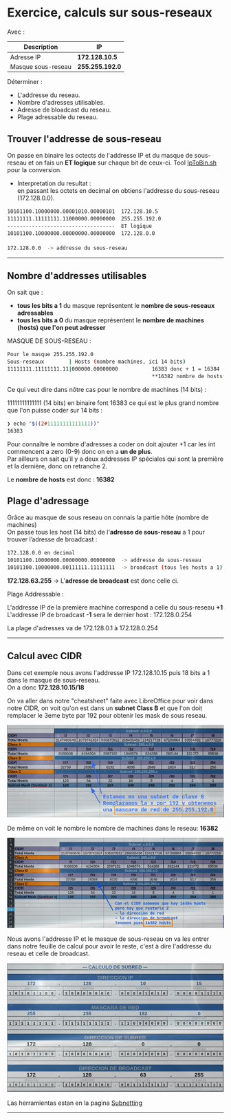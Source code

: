 # Exercice, calculs sur sous-reseaux

Avec :

| Description        | IP             |   
|------------------- |--------------- |  
| Adresse IP         | **172.128.10.5** |  
| Masque sous-reseau | **255.255.192.0** |

Déterminer :  

* L'addresse du reseau.
* Nombre d'adresses utilisables.
* Adresse de bloadcast du reseau.
* Plage adressable du reseau.


## Trouver l'addresse de sous-reseau

On passe en binaire les octects de l'addresse IP et du masque de sous-reseau et on fais un **ET logique** sur chaque bit de ceux-ci.  Tool [IpToBin.sh](https://gist.github.com/rnek0/2152fd058edd7a97af2a4b1688761937) pour la conversion.  
- Interpretation du resultat :  
en passant les octets en decimal on obtiens l'addresse du sous-reseau (172.128.0.0).

```bash
10101100.10000000.00001010.00000101  172.128.10.5
11111111.11111111.11000000.00000000  255.255.192.0
-----------------------------------  ET logique
10101100.10000000.00000000.00000000  172.128.0.0

172.128.0.0  -> addresse du sous-reseau
```

---

## Nombre d'addresses utilisables

On sait que :

* **tous les bits a 1** du masque représentent le **nombre de sous-reseaux adressables**
* **tous les bits a 0** du masque représentent le **nombre de machines (hosts) que l'on peut adresser**



MASQUE DE SOUS-RESEAU :

```bash
Pour le masque 255.255.192.0
Sous-reseaux        | Hosts (nombre machines, ici 14 bits)
11111111.11111111.11|000000.00000000           16383 donc + 1 = 16384 - 2
                                               **16382 nombre de hosts**
```

Ce qui veut dire dans nôtre cas pour le nombre de machines (14 bits) : 

11111111111111 (14 bits) en binaire font 16383 ce qui est le plus grand nombre que l'on puisse coder sur 14 bits :

```bash
❯ echo "$((2#11111111111111))"
16383
```

Pour connaître le nombre d'adresses a coder on doit ajouter +1 car les int commencent a zero (0-9) donc on en a **un de plus**.  
Par ailleurs on sait qu'il y a deux addresses IP spéciales qui sont la première et la dernière, donc on retranche 2.

Le **nombre de hosts** est donc : **16382**

## Plage d'adressage

Grâce au masque de sous reseau on connais la partie hôte (nombre de machines)  
On passe tous les host (14 bits) de l'**adresse de sous-reseau** a 1 pour trouver l’adresse de broadcast :

```bash
172.128.0.0 en decimal
10101100.10000000.00000000.00000000  -> addresse de sous-reseau
10101100.10000000.00111111.11111111  -> broadcast (tous les hosts a 1)
```

**172.128.63.255** -> L'**adresse de broadcast** est donc celle ci.

Plage Addressable : 

L'addresse IP de la première machine correspond a celle du sous-reseau **+1**  
L'addresse IP de broadcast **-1** sera le dernier host : 172.128.0.254

 La plage d'adresses va de 172.128.0.1 à 172.128.0.254  

 ---

## Calcul avec CIDR

Dans cet exemple nous avons l'addresse IP 172.128.10.15 puis 18 bits a 1 dans le masque de sous-reseau.  
On a donc **172.128.10.15/18**

On va aller dans notre "cheatsheet" faite avec LibreOffice pour voir dans notre CIDR, on voit qu'on est dans un **subnet Class B** et que l'on doit remplacer le 3eme byte par 192 pour obtenir les mask de sous reseau.

![Masque de sous reseau](../assets/172_128_10_15mask.png "Masque de sous reseau")

De même on voit le nombre le nombre de machines dans le reseau: **16382**

![Machines dasn le subnet](../assets/172_128_10_15.png "Nombre de machines")

Nous avons l'addresse IP et le masque de sous-reseau on va les entrer dans notre feuille de calcul pour avoir le reste, c'est à dire l'addresse du reseau et celle de broadcast.

![Calcul du subnet](../assets/172_128_10_15_subnet.png "Calcul du sous réseau grace au CIDR")

Las herramientas estan en la pagina [Subnetting](../subnetting/#direcciones-especificas-red-y-broadcast)

---